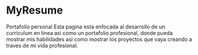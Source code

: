# MyResume
Portafolio personal
Esta pagina esta enfocada al desarrollo de un curriculum en linea asi como un portafolio profesional, donde pueda mostrar mis habilidades asi como mostrar los proyectos que vaya creando a traves de mi vida profesional.

